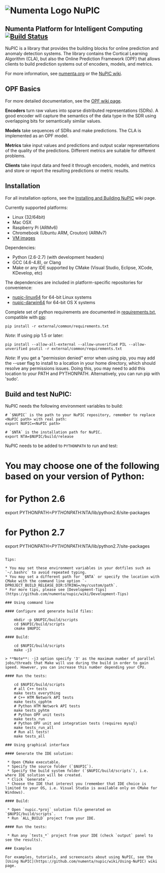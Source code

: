 # ![Numenta Logo](http://numenta.org/images/numenta-icon128.png) NuPIC

## Numenta Platform for Intelligent Computing [![Build Status](https://travis-ci.org/numenta/nupic.png?branch=master)](https://travis-ci.org/numenta/nupic)

NuPIC is a library that provides the building blocks for online prediction and anomaly detection systems.  The library contains the Cortical Learning Algorithm (CLA), but also the Online Prediction Framework (OPF) that allows clients to build prediction systems out of encoders, models, and metrics.

For more information, see [numenta.org](http://numenta.org) or the [NuPIC wiki](https://github.com/numenta/nupic/wiki).

## OPF Basics

For more detailed documentation, see the [OPF wiki page](https://github.com/numenta/nupic/wiki/Online-Prediction-Framework).

__Encoders__ turn raw values into sparse distributed representations (SDRs).  A good encoder will capture the semantics of the data type in the SDR using overlapping bits for semantically similar values.

__Models__ take sequences of SDRs and make predictions.  The CLA is implemented as an OPF model.

__Metrics__ take input values and predictions and output scalar representations of the quality of the predictions.  Different metrics are suitable for different problems.

__Clients__ take input data and feed it through encoders, models, and metrics and store or report the resulting predictions or metric results.

## Installation

For all installation options, see the [Installing and Building NuPIC](https://github.com/numenta/nupic/wiki/Installing-and-Building-NuPIC) wiki page.

Currently supported platforms:
 * Linux (32/64bit)
 * Mac OSX
 * Raspberry Pi (ARMv6)
 * Chromebook (Ubuntu ARM, Crouton) (ARMv7)
 * [VM images](https://github.com/numenta/nupic/wiki/Running-Nupic-in-a-Virtual-Machine)

Dependencies:
 * Python (2.6-2.7) (with development headers)
 * GCC (4.6-4.8), or Clang
 * Make or any IDE supported by CMake (Visual Studio, Eclipse, XCode, KDevelop, etc)

The dependencies are included in platform-specific repositories for convenience:

* [nupic-linux64](https://github.com/numenta/nupic-linux64) for 64-bit Linux systems
* [nupic-darwin64](https://github.com/numenta/nupic-darwin64) for 64-bit OS X systems

Complete set of python requirements are documented in [requirements.txt](/external/common/requirements.txt),
compatible with [pip](http://www.pip-installer.org/en/latest/cookbook.html#requirements-files):

    pip install -r external/common/requirements.txt

_Note_: If using pip 1.5 or later:

    pip install --allow-all-external --allow-unverified PIL --allow-unverified psutil -r external/common/requirements.txt

_Note_: If you get a "permission denied" error when using pip, you may add the --user flag to install to a location in your home directory, which should resolve any permissions issues. Doing this, you may need to add this location to your PATH and PYTHONPATH. Alternatively, you can run pip with 'sudo'.

## Build and test NuPIC:

NuPIC needs the following environment variables to build:

```
# `$NUPIC` is the path to your NuPIC repository, remember to replace <NuPIC path> with real path:
export NUPIC=<NuPIC path>

# `$NTA` is the installation path for NuPIC. 
export NTA=$NUPIC/build/release
```

NuPIC needs to be added to `PYTHONPATH` to run and test:

# You may choose one of the following based on your version of Python:
# for Python 2.6
export PYTHONPATH=$PYTHONPATH:$NTA/lib/python2.6/site-packages
# for Python 2.7
export PYTHONPATH=$PYTHONPATH:$NTA/lib/python2.7/site-packages
```

Tips:

* You may set these environment variables in your dotfiles such as `~/.bashrc` to avoid repeated typing. 
* You may set a different path for `$NTA` or specify the location with CMake with the command line option `-DPROJECT_BUILD_RELEASE_DIR:STRING=/my/custom/path`.
* For more tips, please see [Development-Tips](https://github.com/numenta/nupic/wiki/Development-Tips)

### Using command line

#### Configure and generate build files:

    mkdir -p $NUPIC/build/scripts
    cd $NUPIC/build/scripts
    cmake $NUPIC

#### Build:

    cd $NUPIC/build/scripts
    make -j3

> **Note**: -j3 option specify '3' as the maximum number of parallel jobs/threads that Make will use during the build in order to gain speed. However, you can increase this number depending your CPU.

#### Run the tests:

    cd $NUPIC/build/scripts
    # all C++ tests
    make tests_everything
    # C++ HTM Network API tests
    make tests_cpphtm
    # Python HTM Network API tests
    make tests_pyhtm
    # Python OPF unit tests
    make tests_run
    # Python OPF unit and integration tests (requires mysql)
    make tests_run_all
    # Run all tests!
    make tests_all

### Using graphical interface

#### Generate the IDE solution:

 * Open CMake executable.
 * Specify the source folder (`$NUPIC`).
 * Specify the build system folder (`$NUPIC/build/scripts`), i.e. where IDE solution will be created.
 * Click `Generate`.
 * Choose the IDE that interest you (remember that IDE choice is limited to your OS, i.e. Visual Studio is available only on CMake for Windows).

#### Build:

 * Open `nupic.*proj` solution file generated on `$NUPIC/build/scripts`.
 * Run `ALL_BUILD` project from your IDE.

#### Run the tests:

 * Run any `tests_*` project from your IDE (check `output` panel to see the results).

### Examples

For examples, tutorials, and screencasts about using NuPIC, see the [Using NuPIC](https://github.com/numenta/nupic/wiki/Using-NuPIC) wiki page.

